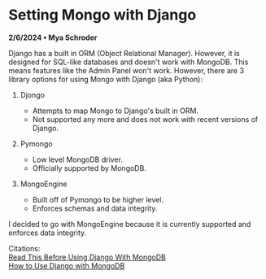 # Setting Mongo with Django

**2/6/2024 • Mya Schroder**

Django has a built in ORM (Object Relational Manager). However, it is designed for SQL-like databases and doesn't work with MongoDB. This means features like the Admin Panel won't work. However, there are 3 library options for using Mongo with Django (aka Python):

1. Djongo
    * Attempts to map Mongo to Django's built in ORM.
    * Not supported any more and does not work with recent versions of Django.

2. Pymongo
    * Low level MongoDB  driver.
    * Officially supported by MongoDB.

3. MongoEngine
    * Built off of Pymongo to be higher level. 
    * Enforces schemas and data integrity.

I decided to go with MongoEngine because it is currently supported and enforces data integrity.

Citations: <br>
[Read This Before Using Django With MongoDB](https://www.mongodb.com/compatibility/mongodb-and-django) <br>
[How to Use Django with MongoDB](https://www.mongodb.com/compatibility/mongodb-and-django)